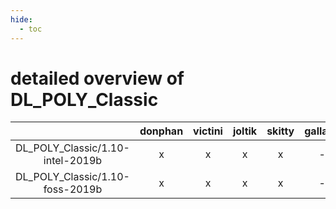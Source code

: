 ```yaml
---
hide:
  - toc
---
```


detailed overview of DL_POLY_Classic
====================================

| |donphan|victini|joltik|skitty|gallade|accelgor|swalot|doduo|
| :---: | :---: | :---: | :---: | :---: | :---: | :---: | :---: | :---: |
|DL_POLY_Classic/1.10-intel-2019b|x|x|x|x|-|-|-|x|
|DL_POLY_Classic/1.10-foss-2019b|x|x|x|x|-|-|-|x|
